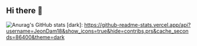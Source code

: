 ## Hi there 👋

<!--
**JeonDam18/JeonDam18** is a ✨ _special_ ✨ repository because its `README.md` (this file) appears on your GitHub profile.

Here are some ideas to get you started:

- 🔭 I’m currently working on ...
- 🌱 I’m currently learning ...
- 👯 I’m looking to collaborate on ...
- 🤔 I’m looking for help with ...
- 💬 Ask me about ...
- 📫 How to reach me: ...
- 😄 Pronouns: ...
- ⚡ Fun fact: ...
-->
![Anurag's GitHub stats](https://github-readme-stats.vercel.app/api?username=JeonDam18&show_icons=true&theme=radical)
[dark]: https://github-readme-stats.vercel.app/api?username=JeonDam18&show_icons=true&hide=contribs,prs&cache_seconds=86400&theme=dark
